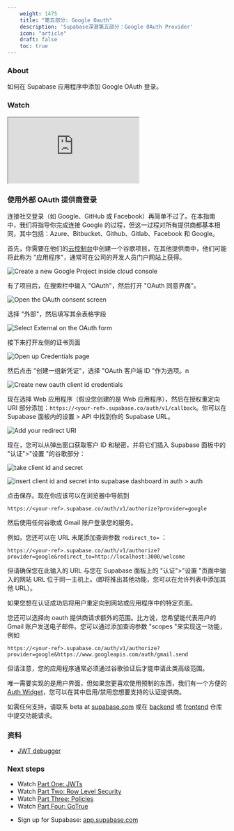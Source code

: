 ```yaml
---
    weight: 1475
    title: "第五部分: Google Oauth"
    description: 'Supabase深潜第五部分：Google OAuth Provider'
    icon: "article"
    draft: false
    toc: true
---
```


### About

如何在 Supabase 应用程序中添加 Google OAuth 登录。

### Watch

<div className="video-container">
  <iframe
    src="https://www.youtube-nocookie.com/embed/_XM9ziOzWk4"
    frameBorder="1"
    allow="accelerometer;autoplay; clipboard-write encrypted-media; gyroscope; picture-in-picture"
    allowFullScreen
  ></iframe>
</div>

### 使用外部 OAuth 提供商登录

连接社交登录（如 Google、GitHub 或 Facebook）再简单不过了。在本指南中，我们将指导你完成连接 Google 的过程，但这一过程对所有提供商都基本相同，其中包括：Azure、Bitbucket、Github、Gitlab、Facebook 和 Google。

首先，你需要在他们的[云控制台](https://console.cloud.google.com/home/dashboard)中创建一个谷歌项目，在其他提供商中，他们可能将此称为 "应用程序"，通常可在公司的开发人员门户网站上获得。

![Create a new Google Project inside cloud console](/docs/img/auth-5-1.png)

有了项目后，在搜索栏中输入 "OAuth"，然后打开 "OAuth 同意界面"。

![Open the OAuth consent screen](/docs/img/auth-5-2.png)

选择 "外部"，然后填写其余表格字段

![Select External on the OAuth form](/docs/img/auth-5-3.png)

接下来打开左侧的证书页面

![Open up Credentials page](/docs/img/auth-5-4.png)

然后点击 "创建一组新凭证"，选择 "OAuth 客户端 ID "作为选项。n

![Create new oauth client id credentials](/docs/img/auth-5-5.png)

现在选择 Web 应用程序（假设您创建的是 Web 应用程序），然后在授权重定向 URI 部分添加：`https://<your-ref>.supabase.co/auth/v1/callback`。你可以在 Supabase 面板内的设置 > API 中找到你的 Supabase URL。

![Add your redirect URI](/docs/img/auth-5-6.png)

现在，您可以从弹出窗口获取客户 ID 和秘密，并将它们插入 Supabase 面板中的 "认证">"设置 "的谷歌部分：

![take client id and secret](/docs/img/auth-5-7.png)

![insert client id and secret into supabase dashboard in auth > auth](/docs/img/auth-5-8.png)

点击保存。现在你应该可以在浏览器中导航到

```
https://<your-ref>.supabase.co/auth/v1/authorize?provider=google
```
然后使用任何谷歌或 Gmail 账户登录您的服务。

例如，您还可以在 URL 末尾添加查询参数 `redirect_to=` ：

```
https://<your-ref>.supabase.co/auth/v1/authorize?provider=google&redirect_to=http://localhost:3000/welcome
```

但请确保您在此输入的 URL 与您在 Supabase 面板上的 "认证">"设置 "页面中输入的网站 URL 位于同一主机上。(即将推出其他功能，您可以在允许列表中添加其他 URL）。

如果您想在认证成功后将用户重定向到网站或应用程序中的特定页面。

您还可以选择向 oauth 提供商请求额外的范围。比方说，您希望能代表用户的 Gmail 账户发送电子邮件。您可以通过添加查询参数 "scopes "来实现这一功能，例如

```
https://<your-ref>.supabase.co/auth/v1/authorize?provider=google&https://www.googleapis.com/auth/gmail.send
```

但请注意，您的应用程序通常必须通过谷歌验证后才能申请此类高级范围。

唯一需要实现的是用户界面，但如果您更喜欢使用预制的东西，我们有一个方便的[Auth Widget](https://github.com/supabase/ui/#using-supabase-ui-auth)，您可以在其中启用/禁用您想要支持的认证提供商。

如需任何支持，请联系 beta at [supabase.com](https://supabase.com) 或在 [backend](https://github.com/supabase/gotrue) 或 [frontend](https://github.com/supabase/gotrue-js) 仓库中提交功能请求。

### 资料

- [JWT debugger](https://jwt.io)

### Next steps

- Watch [Part One: JWTs](./auth-deep-dive-jwts)
- Watch [Part Two: Row Level Security](./auth-row-level-security)
- Watch [Part Three: Policies](./auth-policies)
- Watch [Part Four: GoTrue](./auth-gotrue)
<!-- - Watch [Part Five: Google Oauth](../../learn/auth-deep-dive/auth-google-oauth) -->
- Sign up for Supabase: [app.supabase.com](https://app.supabase.com)
